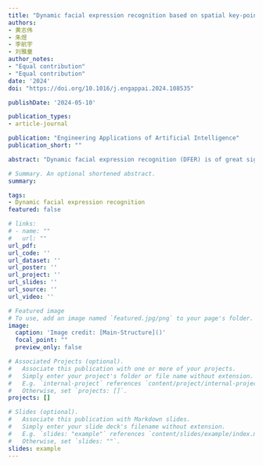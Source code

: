 ```yaml
---
title: "Dynamic facial expression recognition based on spatial key-points optimized region feature fusion and temporal self-attention"
authors:
- 黄志伟
- 朱煜
- 李航宇
- 刘雅童
author_notes:
- "Equal contribution"
- "Equal contribution"
date: '2024'
doi: "https://doi.org/10.1016/j.engappai.2024.108535"

publishDate: '2024-05-10'

publication_types:
- article-journal

publication: "Engineering Applications of Artificial Intelligence"
publication_short: ""

abstract: "Dynamic facial expression recognition (DFER) is of great significance in promoting empathetic machines and metaverse technology. However, dynamic facial expression recognition (DFER) in the wild remains a challenging task, often constrained by complex lighting changes, frequent key-points occlusion, uncertain emotional peaks and severe imbalanced dataset categories. To tackle these problems, this paper presents a depth neural network model based on spatial key-points optimized region feature fusion and temporal self-attention. The method includes three parts: spatial feature extraction module, temporal feature extraction module and region feature fusion module. The intra-frame spatial feature extraction module is composed of the key-points graph convolution network (GCN) and a convolution network (CNN) branch to obtain the global and local feature vectors. The newly proposed region fusion strategy based on face spatial structure is used to obtain the spatial fusion feature of each frame. The inter-frame temporal feature extraction module uses multi-head self-attention model to obtain the temporal information of inter-frames. The experimental results show that our method achieves accuracy of 68.73%, 55.00%, 47.80%, and 47.44% on the DFEW, AFEW, FERV39k, and MAFW datasets. Ablation experiments showed that the GCN module, fusion module, and temporal module improved the accuracy on DFEW by 0.68%, 1.66%, and 3.25%, respectively. The method also achieves competitive results in terms of parameter quantity and inference speed, which demonstrates the effectiveness of the proposed method."

# Summary. An optional shortened abstract.
summary: 

tags:
- Dynamic facial expression recognition
featured: false

# links:
# - name: ""
#   url: ""
url_pdf: 
url_code: ''
url_dataset: ''
url_poster: ''
url_project: ''
url_slides: ''
url_source: ''
url_video: ''

# Featured image
# To use, add an image named `featured.jpg/png` to your page's folder. 
image:
  caption: 'Image credit: [Main-Structure]()'
  focal_point: ""
  preview_only: false

# Associated Projects (optional).
#   Associate this publication with one or more of your projects.
#   Simply enter your project's folder or file name without extension.
#   E.g. `internal-project` references `content/project/internal-project/index.md`.
#   Otherwise, set `projects: []`.
projects: []

# Slides (optional).
#   Associate this publication with Markdown slides.
#   Simply enter your slide deck's filename without extension.
#   E.g. `slides: "example"` references `content/slides/example/index.md`.
#   Otherwise, set `slides: ""`.
slides: example
---
```

